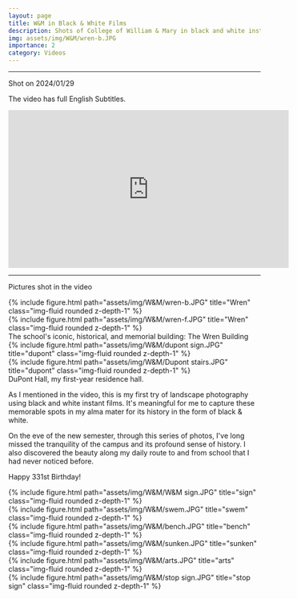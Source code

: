 ```yaml
---
layout: page
title: W&M in Black & White Films
description: Shots of College of William & Mary in black and white instant film.
img: assets/img/W&M/wren-b.JPG
importance: 2
category: Videos
---
```

---
Shot on 2024/01/29

The video has full English Subtitles.


<div class="iframe-container">
    <iframe width="560" height="315" src="https://www.youtube.com/embed/ofn6LAgmGl4?si=SjCi9xWFYfEGYcGU" title="YouTube video player" frameborder="0" allow="accelerometer; autoplay; clipboard-write; encrypted-media; gyroscope; picture-in-picture; web-share" allowfullscreen></iframe>
</div>

---
Pictures shot in the video

<div class="row">
    <div class="col-sm-8 mt-3 mt-md-0 mx-auto">
        {% include figure.html path="assets/img/W&M/wren-b.JPG" title="Wren" class="img-fluid rounded z-depth-1" %}
    </div>
    <div class="col-sm-4 mt-3 mt-md-0 mx-auto">
        {% include figure.html path="assets/img/W&M/wren-f.JPG" title="Wren" class="img-fluid rounded z-depth-1" %}
    </div>
</div>
<div class="caption">
    The school's iconic, historical, and memorial building: The Wren Building 
</div>

<div class="row">
    <div class="col-sm-8 mt-3 mt-md-0 mx-auto">
        {% include figure.html path="assets/img/W&M/dupont sign.JPG" title="dupont" class="img-fluid rounded z-depth-1" %}
    </div>
    <div class="col-sm-4 mt-3 mt-md-0 mx-auto">
        {% include figure.html path="assets/img/W&M/Dupont stairs.JPG" title="dupont" class="img-fluid rounded z-depth-1" %}
    </div>
</div>
<div class="caption">
    DuPont Hall, my first-year residence hall.
</div>

As I mentioned in the video, this is my first try of landscape photography using black and white instant films. It's meaningful for me to capture these memorable spots in my alma mater for its history in the form of black & white.

On the eve of the new semester, through this series of photos, I've long missed the tranquility of the campus and its profound sense of history. I also discovered the beauty along my daily route to and from school that I had never noticed before.

Happy 331st Birthday!

<div class="row">
    <div class="col-sm-8 mt-3 mt-md-0 mx-auto">
        {% include figure.html path="assets/img/W&M/W&M sign.JPG" title="sign" class="img-fluid rounded z-depth-1" %}
    </div>
    <div class="col-sm-4 mt-3 mt-md-0 mx-auto">
        {% include figure.html path="assets/img/W&M/swem.JPG" title="swem" class="img-fluid rounded z-depth-1" %}
    </div>
    <div class="col-sm-4 mt-3 mt-md-0 mx-auto">
        {% include figure.html path="assets/img/W&M/bench.JPG" title="bench" class="img-fluid rounded z-depth-1" %}
    </div>
    <div class="col-sm-8 mt-3 mt-md-0 mx-auto">
        {% include figure.html path="assets/img/W&M/sunken.JPG" title="sunken" class="img-fluid rounded z-depth-1" %}
    </div>
    <div class="col-sm-8 mt-3 mt-md-0 mx-auto">
        {% include figure.html path="assets/img/W&M/arts.JPG" title="arts" class="img-fluid rounded z-depth-1" %}
    </div>
    <div class="col-sm-4 mt-3 mt-md-0 mx-auto">
        {% include figure.html path="assets/img/W&M/stop sign.JPG" title="stop sign" class="img-fluid rounded z-depth-1" %}
    </div>
</div>